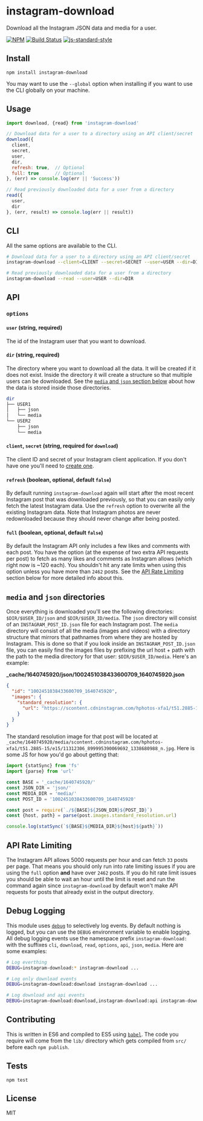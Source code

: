 instagram-download
===================

Download all the Instagram JSON data and media for a user.

[![NPM](https://nodei.co/npm/instagram-download.png)](https://nodei.co/npm/instagram-download/)
[![Build Status](https://travis-ci.org/lukekarrys/instagram-download.png?branch=master)](https://travis-ci.org/lukekarrys/instagram-download)
[![js-standard-style](https://img.shields.io/badge/code%20style-standard-brightgreen.svg?style=flat)](https://github.com/feross/standard)


## Install

`npm install instagram-download`

You may want to use the `--global` option when installing if you want to use the CLI globally on your machine.


## Usage

```js
import download, {read} from 'instagram-download'

// Download data for a user to a directory using an API client/secret
download({
  client,
  secret,
  user,
  dir,
  refresh: true,  // Optional
  full: true      // Optional
}, (err) => console.log(err || 'Success'))

// Read previously downloaded data for a user from a directory
read({
  user,
  dir
}, (err, result) => console.log(err || result))
```


## CLI

All the same options are available to the CLI.

```sh
# Download data for a user to a directory using an API client/secret
instagram-download --client=CLIENT --secret=SECRET --user=USER --dir=DIR [--refresh --full]

# Read previously downloaded data for a user from a directory
instagram-download --read --user=USER --dir=DIR
```


## API

### `options`

#### `user` (string, required)

The id of the Instagram user that you want to download.

#### `dir` (string, required)

The directory where you want to download all the data. It will be created if it does not exist. Inside the directory it will create a structure so that multiple users can be downloaded. See the [`media` and `json` section below](#media-and-json-directories) about how the data is stored inside those directories.

```sh
dir
├── USER1
│   ├── json
│   └── media
└── USER2
    ├── json
    └── media
```

#### `client`, `secret` (string, required for `download`)

The client ID and secret of your Instagram client application. If you don't have one you'll need to [create one](https://instagram.com/developer/clients/manage/).

#### `refresh` (boolean, optional, default `false`)

By default running `instagram-download` again will start after the most recent Instagram post that was downloaded previously, so that you can easily only fetch the latest Instagram data. Use the `refresh` option to overwrite all the existing Instagram data. Note that Instagram photos are never redownloaded because they should never change after being posted.

#### `full` (boolean, optional, default `false`)

By default the Instagram API only includes a few likes and comments with each post. You have the option (at the expense of two extra API requests per post) to fetch as many likes and comments as Instagram allows (which right now is ~120 each). You shouldn't hit any rate limits when using this option unless you have more than `2462` posts. See the [API Rate Limiting](#api-rate-limiting) section below for more detailed info about this.


## `media` and `json` directories

Once everything is downloaded you'll see the following directories: `$DIR/$USER_ID/json` and `$DIR/$USER_ID/media`. The `json` directory will consist of an `INSTAGRAM_POST_ID.json` file for each Instagram post. The `media` directory will consist of all the media (images and videos) with a directory structure that mirrors that pathnames from where they are hosted by Instagram. This is done so that if you look inside an `INSTAGRAM_POST_ID.json` file, you can easily find the images files by prefixing the url host + path with the path to the media directory for that user: `$DIR/$USER_ID/media`. Here's an example:

**_cache/1640745920/json/1002451038433600709_1640745920.json**
```json
{
  "id": "1002451038433600709_1640745920",
  "images": {
    "standard_resolution": {
      "url": "https://scontent.cdninstagram.com/hphotos-xfa1/t51.2885-15/e15/11312306_899995390069692_1338680988_n.jpg"
    }
  }
}
```

The standard resolution image for that post will be located at `_cache/1640745920/media/scontent.cdninstagram.com/hphotos-xfa1/t51.2885-15/e15/11312306_899995390069692_1338680988_n.jpg`. Here is some JS for how you'd go about getting that:

```js
import {statSync} from 'fs'
import {parse} from 'url'

const BASE = '_cache/1640745920/'
const JSON_DIR = 'json/'
const MEDIA_DIR = 'media/'
const POST_ID = '1002451038433600709_1640745920'

const post = require(`./${BASE}${JSON_DIR}${POST_ID}`)
const {host, path} = parse(post.images.standard_resolution.url)

console.log(statSync(`${BASE}${MEDIA_DIR}${host}${path}`))
```


## API Rate Limiting

The Instagram API allows 5000 requests per hour and can fetch `33` posts per page. That means you should only run into rate limiting issues if you are using the `full` option **and** have over `2462` posts. If you do hit rate limit issues you should be able to wait an hour until the limit is reset and run the command again since `instagram-download` by default won't make API requests for posts that already exist in the output directory.


## Debug Logging

This module uses [`debug`](https://www.npmjs.org/debug) to selectively log events. By default nothing is logged, but you can use the `DEBUG` environment variable to enable logging. All debug logging events use the namespace prefix `instagram-download:` with the suffixes `cli`, `download`, `read`, `options`, `api`, `json`, `media`. Here are some examples:

```sh
# Log everthing
DEBUG=instagram-download:* instagram-download ...

# Log only download events
DEBUG=instagram-download:download instagram-download ...

# Log download and api events
DEBUG=instagram-download:download,instagram-download:api instagram-download ...
```


## Contributing

This is written in ES6 and compiled to ES5 using [`babel`](https://babeljs.io/). The code you require will come from the `lib/` directory which gets compiled from `src/` before each `npm publish`.


## Tests

`npm test`


## License

MIT
